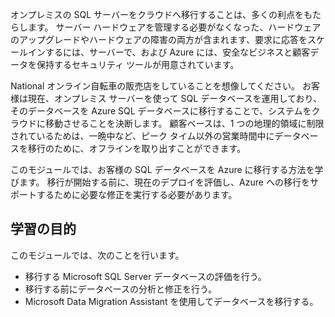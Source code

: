 オンプレミスの SQL サーバーをクラウドへ移行することは、多くの利点をもたらします。 サーバー ハードウェアを管理する必要がなくなった、ハードウェアのアップグレードやハードウェアの障害の両方が含まれます、要求に応答をスケールインするには、サーバーで、および Azure には、安全なビジネスと顧客データを保持するセキュリティ ツールが用意されています。

National オンライン自転車の販売店をしていることを想像してください。 お客様は現在、オンプレミス サーバーを使って SQL データベースを運用しており、そのデータベースを Azure SQL データベースに移行することで、システムをクラウドに移動させることを決断します。 顧客ベースは、1 つの地理的領域に制限されているためは、一晩中など、ピーク タイム以外の営業時間中にデータベースを移行のために、オフラインを取り出すことができます。

このモジュールでは、お客様の SQL データベースを Azure に移行する方法を学びます。 移行が開始する前に、現在のデプロイを評価し、Azure への移行をサポートするために必要な修正を実行する必要があります。

## <a name="learning-objectives"></a>学習の目的

このモジュールでは、次のことを行います。

- 移行する Microsoft SQL Server データベースの評価を行う。
- 移行する前にデータベースの分析と修正を行う。
- Microsoft Data Migration Assistant を使用してデータベースを移行する。
